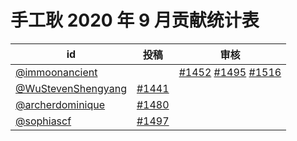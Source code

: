 # 手工耿 2020 年 9 月贡献统计表

| id | 投稿 | 审核 |
| -- | --- | --- |
| [@immoonancient](https://github.com/immoonancient) | | [#1452](/../../issues/1452) [#1495](/../../issues/1495) [#1516](/../../issues/1516) |
| [@WuStevenShengyang](https://github.com/WuStevenShengyang) | [#1441](/../../issues/1441) | |
| [@archerdominique](https://github.com/archerdominique) | [#1480](/../../issues/1480) | |
| [@sophiascf](https://github.com/sophiascf) | [#1497](/../../issues/1497) | |
